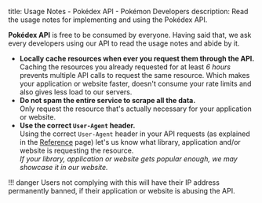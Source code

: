 title: Usage Notes - Pokédex API - Pokémon Developers
description: Read the usage notes for implementing and using the Pokédex API.

**Pokédex API** is free to be consumed by everyone. Having said that, we ask
every developers using our API to read the usage notes and abide by it.

*   **Locally cache resources when ever you request them through the API.**  
    Caching the resources you already requested for at least *6 hours* prevents
    multiple API calls to request the same resource. Which makes your
    application or website faster, doesn't consume your rate limits and also
    gives less load to our servers.
*   **Do not spam the entire service to scrape all the data.**  
    Only request the resource that's actually necessary for your application or
    website.
*   **Use the correct `User-Agent` header.**  
    Using the correct `User-Agent` header in your API requests (as explained in
    the [Reference](reference.md#user-agent) page) let's us know what library,
    application and/or website is requesting the resource.  
    *If your library, application or website gets popular enough, we may showcase
    it in our website.*

!!! danger
    Users not complying with this will have their IP address permanently banned,
    if their application or website is abusing the API.

